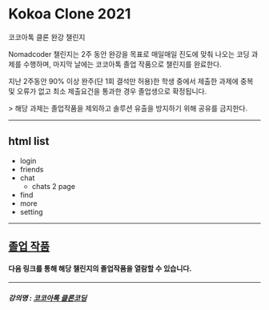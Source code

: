 # Kokoa Clone 2021

코코아톡 클론 완강 챌린지

Nomadcoder 챌린지는 2주 동안 완강을 목표로 매일매일 진도에 맞춰 나오는 코딩 과제를 수행하며, 마지막 날에는 코코아톡 졸업 작품으로 챌린지를 완료한다.

<p>
지난 2주동안 90% 이상 완주(단 1회 결석만 허용)한 학생 중에서 제출한 과제에 중복 및 오류가 없고 최소 제출요건을 통과한 경우 졸업생으로 확정됩니다.
</p>
> 해당 과제는 졸업작품을 제외하고 솔루션 유출을 방지하기 위해 공유를 금지한다.

---

## html list

- login
- friends
- chat
  - chats 2 page
- find
- more
- setting

---

## [졸업 작품](https://hyunji99choi.github.io/kokoa-clone-2021/)

#### 다음 링크를 통해 해당 챌린지의 졸업작품을 열람할 수 있습니다.

---

##### 강의명 : [코코아톡 클론코딩](https://nomadcoders.co/kokoa-clone/lobby)
